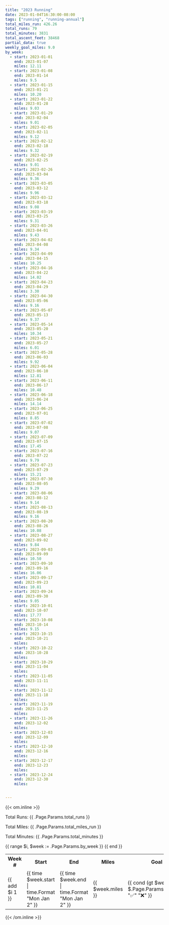 ```yaml
---
title: "2023 Running"
date: 2023-01-04T16:30:00-08:00
tags: ["running", "running-annual"]
total_miles_run: 426.26
total_runs: 79
total_minutes: 3831
total_ascent_feet: 38468
partial_data: true
weekly_goal_miles: 9.0
by_week:
  - start: 2023-01-01
    end: 2023-01-07
    miles: 12.11
  - start: 2023-01-08
    end: 2023-01-14
    miles: 9.5
  - start: 2023-01-15
    end: 2023-01-21
    miles: 10.20
  - start: 2023-01-22
    end: 2023-01-28
    miles: 9.03
  - start: 2023-01-29
    end: 2023-02-04
    miles: 9.01
  - start: 2023-02-05
    end: 2023-02-11
    miles: 9.12
  - start: 2023-02-12
    end: 2023-02-18
    miles: 9.32
  - start: 2023-02-19
    end: 2023-02-25
    miles: 9.01
  - start: 2023-02-26
    end: 2023-03-04
    miles: 9.36
  - start: 2023-03-05
    end: 2023-03-12
    miles: 9.96
  - start: 2023-03-12
    end: 2023-03-18
    miles: 9.08
  - start: 2023-03-19
    end: 2023-03-25
    miles: 9.31
  - start: 2023-03-26
    end: 2023-04-01
    miles: 9.43
  - start: 2023-04-02
    end: 2023-04-08
    miles: 9.34
  - start: 2023-04-09
    end: 2023-04-15
    miles: 10.25
  - start: 2023-04-16
    end: 2023-04-22
    miles: 14.02
  - start: 2023-04-23
    end: 2023-04-29
    miles: 3.30
  - start: 2023-04-30
    end: 2023-05-06
    miles: 9.16
  - start: 2023-05-07
    end: 2023-05-13
    miles: 9.37
  - start: 2023-05-14
    end: 2023-05-20
    miles: 10.34
  - start: 2023-05-21
    end: 2023-05-27
    miles: 6.01
  - start: 2023-05-28
    end: 2023-06-03
    miles: 9.92
  - start: 2023-06-04
    end: 2023-06-10
    miles: 12.81
  - start: 2023-06-11
    end: 2023-06-17
    miles: 10.48
  - start: 2023-06-18
    end: 2023-06-24
    miles: 14.14
  - start: 2023-06-25
    end: 2023-07-01
    miles: 8.85
  - start: 2023-07-02
    end: 2023-07-08
    miles: 9.07
  - start: 2023-07-09
    end: 2023-07-15
    miles: 17.45
  - start: 2023-07-16
    end: 2023-07-22
    miles: 9.79
  - start: 2023-07-23
    end: 2023-07-29
    miles: 15.21
  - start: 2023-07-30
    end: 2023-08-05
    miles: 9.29
  - start: 2023-08-06
    end: 2023-08-12
    miles: 9.14
  - start: 2023-08-13
    end: 2023-08-19
    miles: 9.16
  - start: 2023-08-20
    end: 2023-08-26
    miles: 10.08
  - start: 2023-08-27
    end: 2023-09-02
    miles: 9.84
  - start: 2023-09-03
    end: 2023-09-09
    miles: 10.50
  - start: 2023-09-10
    end: 2023-09-16
    miles: 16.06
  - start: 2023-09-17
    end: 2023-09-23
    miles: 10.81
  - start: 2023-09-24
    end: 2023-09-30
    miles: 9.05
  - start: 2023-10-01
    end: 2023-10-07
    miles: 17.77
  - start: 2023-10-08
    end: 2023-10-14
    miles: 9.15
  - start: 2023-10-15
    end: 2023-10-21
    miles: 
  - start: 2023-10-22
    end: 2023-10-28
    miles: 
  - start: 2023-10-29
    end: 2023-11-04
    miles: 
  - start: 2023-11-05
    end: 2023-11-11
    miles: 
  - start: 2023-11-12
    end: 2023-11-18
    miles: 
  - start: 2023-11-19
    end: 2023-11-25
    miles: 
  - start: 2023-11-26
    end: 2023-12-02
    miles: 
  - start: 2023-12-03
    end: 2023-12-09
    miles: 
  - start: 2023-12-10
    end: 2023-12-16
    miles: 
  - start: 2023-12-17
    end: 2023-12-23
    miles: 
  - start: 2023-12-24
    end: 2023-12-30
    miles: 


---
```


{{< om.inline >}}
<p>Total Runs: {{ .Page.Params.total_runs }}</p>
<p>Total Miles: {{ .Page.Params.total_miles_run }}</p>
<p>Total Minutes: {{ .Page.Params.total_minutes }}</p>

<table>
  <tr>
    <th>Week #</th>
    <th>Start</th>
    <th>End</th>
    <th>Miles</th>
    <th>Goal Complete</th>
  </tr>
  {{ range $i, $week := .Page.Params.by_week }}
    <tr>
      <td>{{ add $i 1 }}</td>
      <td>{{ time $week.start | time.Format "Mon Jan 2" }}</td>
      <td>{{ time $week.end | time.Format "Mon Jan 2" }}</td>
      <td>{{ $week.miles }}</td>
      <td>{{ cond (gt $week.miles $.Page.Params.weekly_goal_miles) "✅" "❌" }}</td>
    </tr>
  {{ end }}


</table>
{{< /om.inline >}}

